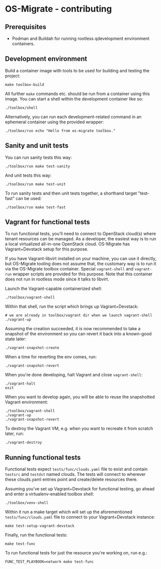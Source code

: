 OS-Migrate - contributing
=========================

Prerequisites
-------------

* Podman and Buildah for running rootless qdevelopment environment
  containers.


Development environment
-----------------------

Build a container image with tools to be used for building and testing
the project:

    make toolbox-build

All further `make` commands etc. should be run from a container using
this image. You can start a shell within the development container
like so:

    ./toolbox/shell

Alternatively, you can run each development-related command in an
ephemeral container using the provided wrapper:

    ./toolbox/run echo "Hello from os-migrate toolbox."


Sanity and unit tests
---------------------

You can run sanity tests this way:

    ./toolbox/run make test-sanity

And unit tests this way:

    ./toolbox/run make test-unit

To run sanity tests and then unit tests together, a shorthand target
"test-fast" can be used:

    ./toolbox/run make test-fast


Vagrant for functional tests
----------------------------

To run functional tests, you'll need to connect to OpenStack cloud(s)
where tenant resources can be managed. As a developer, the easiest way
is to run a local virtualized all-in-one OpenStack cloud. OS-Migrate
has Vagrant+Devstack setup for this purpose.

If you have Vagrant-libvirt installed on your machine, you can use it
directly, but OS-Migrate tooling does not assume that, the customary
way is to run it via the OS-Migrate toolbox container. Special
`vagrant-shell` and `vagrant-run` wrapper scripts are provided for
this purpose. Note that this container does not run in rootless mode
since it talks to libvirt.

Launch the Vagrant-capable containerized shell:

    ./toolbox/vagrant-shell

Within that shell, run the script which brings up Vagrant+Devstack:

    # we are already in toolbox/vagrant dir when we launch vagrant-shell
    ./vagrant-up

Assuming the creation succeeded, it is now recommended to take a
snapshot of the environment so you can revert it back into a
known-good state later:

    ./vagrant-snapshot-create

When a time for reverting the env comes, run:

    ./vagrant-snapshot-revert

When you're done developing, halt Vagrant and close `vagrant-shell`:

    ./vagrant-halt
    exit

When you want to develop again, you will be able to reuse the
snapshotted Vagrant environment:

    ./toolbox/vagrant-shell
    ./vagrant-up
    ./vagrant-snapshot-revert

To destroy the Vagrant VM, e.g. when you want to recreate it from
scratch later, run:

    ./vagrant-destroy


Running functional tests
------------------------

Functional tests expect `tests/func/clouds.yaml` file to exist and
contain `testsrc` and `testdst` named clouds. The tests will connect
to wherever these clouds.yaml entries point and create/delete
resources there.

Assuming you've set up Vagrant+Devstack for functional testing, go
ahead and enter a virtualenv-enabled toolbox shell:

    ./toolbox/venv-shell

Within it run a make target which will set up the aforementioned
`tests/func/clouds.yaml` file to connect to your Vagrant+Devstack
instance:

    make test-setup-vagrant-devstack

Finally, run the functional tests:

    make test-func

To run functional tests for just the resource you're working on, run
e.g.:

    FUNC_TEST_PLAYBOOK=network make test-func
